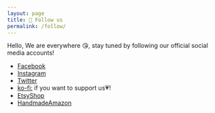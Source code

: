```yaml
---
layout: page
title: 🌸 Follow us
permalink: /follow/
---
```


Hello, 
We are everywhere 😘, stay tuned by following our official social media accounts!

* [Facebook](https://www.facebook.com/Artmetry)
* [Instagram](https://www.instagram.com/artmetrywork)
* [Twitter](https://twitter.com/artmetry6)
* [ko-fi:](https://ko-fi.com/artmetry) if you want to support us💗! 
* [EtsyShop](https://www.etsy.com/fr/shop/artmetry)
* [HandmadeAmazon](https://www.amazon.fr/handmade/artmetry)

